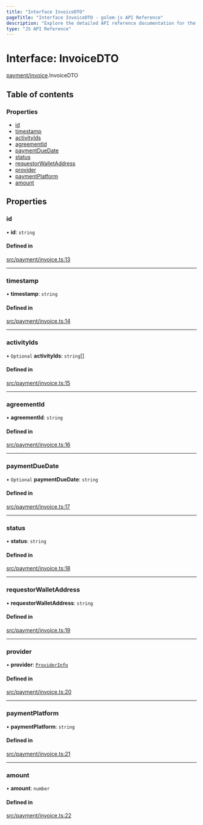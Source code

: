 ```yaml
---
title: "Interface InvoiceDTO"
pageTitle: "Interface InvoiceDTO - golem-js API Reference"
description: "Explore the detailed API reference documentation for the Interface InvoiceDTO within the golem-js SDK for the Golem Network."
type: "JS API Reference"
---
```

# Interface: InvoiceDTO

[payment/invoice](../modules/payment_invoice).InvoiceDTO

## Table of contents

### Properties

- [id](payment_invoice.InvoiceDTO#id)
- [timestamp](payment_invoice.InvoiceDTO#timestamp)
- [activityIds](payment_invoice.InvoiceDTO#activityids)
- [agreementId](payment_invoice.InvoiceDTO#agreementid)
- [paymentDueDate](payment_invoice.InvoiceDTO#paymentduedate)
- [status](payment_invoice.InvoiceDTO#status)
- [requestorWalletAddress](payment_invoice.InvoiceDTO#requestorwalletaddress)
- [provider](payment_invoice.InvoiceDTO#provider)
- [paymentPlatform](payment_invoice.InvoiceDTO#paymentplatform)
- [amount](payment_invoice.InvoiceDTO#amount)

## Properties

### id

• **id**: `string`

#### Defined in

[src/payment/invoice.ts:13](https://github.com/golemfactory/golem-js/blob/7cee55b/src/payment/invoice.ts#L13)

___

### timestamp

• **timestamp**: `string`

#### Defined in

[src/payment/invoice.ts:14](https://github.com/golemfactory/golem-js/blob/7cee55b/src/payment/invoice.ts#L14)

___

### activityIds

• `Optional` **activityIds**: `string`[]

#### Defined in

[src/payment/invoice.ts:15](https://github.com/golemfactory/golem-js/blob/7cee55b/src/payment/invoice.ts#L15)

___

### agreementId

• **agreementId**: `string`

#### Defined in

[src/payment/invoice.ts:16](https://github.com/golemfactory/golem-js/blob/7cee55b/src/payment/invoice.ts#L16)

___

### paymentDueDate

• `Optional` **paymentDueDate**: `string`

#### Defined in

[src/payment/invoice.ts:17](https://github.com/golemfactory/golem-js/blob/7cee55b/src/payment/invoice.ts#L17)

___

### status

• **status**: `string`

#### Defined in

[src/payment/invoice.ts:18](https://github.com/golemfactory/golem-js/blob/7cee55b/src/payment/invoice.ts#L18)

___

### requestorWalletAddress

• **requestorWalletAddress**: `string`

#### Defined in

[src/payment/invoice.ts:19](https://github.com/golemfactory/golem-js/blob/7cee55b/src/payment/invoice.ts#L19)

___

### provider

• **provider**: [`ProviderInfo`](agreement_agreement.ProviderInfo)

#### Defined in

[src/payment/invoice.ts:20](https://github.com/golemfactory/golem-js/blob/7cee55b/src/payment/invoice.ts#L20)

___

### paymentPlatform

• **paymentPlatform**: `string`

#### Defined in

[src/payment/invoice.ts:21](https://github.com/golemfactory/golem-js/blob/7cee55b/src/payment/invoice.ts#L21)

___

### amount

• **amount**: `number`

#### Defined in

[src/payment/invoice.ts:22](https://github.com/golemfactory/golem-js/blob/7cee55b/src/payment/invoice.ts#L22)
